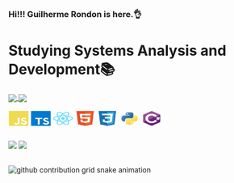 ### Hi!!! Guilherme Rondon is here.👌
<h1>Studying Systems Analysis and Development📚</h1>

<a href="https://github.com/guilhermerondon/github-readme-stats">
  <img height=200 align="center" src="https://github-readme-stats.vercel.app/api?username=guilhermerondon&show_icons=true&theme=dark" />
</a>
<a href="https://github.com/guilhermerondon/convoychat">
  <img height=200 align="center" src="https://github-readme-stats.vercel.app/api/top-langs?username=guilhermerondon&show_icons=true&theme=dark&layout=compact&langs_count=8&card_width=320" />
</a>

<div style="display: inline_block"><br>
  <img align="center" alt="Gui-Js" height="30" width="40" src="https://raw.githubusercontent.com/devicons/devicon/master/icons/javascript/javascript-plain.svg">
  <img align="center" alt="Gui-Ts" height="30" width="40" src="https://raw.githubusercontent.com/devicons/devicon/master/icons/typescript/typescript-plain.svg">
  <img align="center" alt="Gui-React" height="30" width="40" src="https://raw.githubusercontent.com/devicons/devicon/master/icons/react/react-original.svg">
  <img align="center" alt="Gui-HTML" height="30" width="40" src="https://raw.githubusercontent.com/devicons/devicon/master/icons/html5/html5-original.svg">
  <img align="center" alt="Gui-CSS" height="30" width="40" src="https://raw.githubusercontent.com/devicons/devicon/master/icons/css3/css3-original.svg">
  <img align="center" alt="Gui-Python" height="30" width="40" src="https://raw.githubusercontent.com/devicons/devicon/master/icons/python/python-original.svg">
  <img align="center" alt="Gui-Csharp" height="30" width="40" src="https://raw.githubusercontent.com/devicons/devicon/master/icons/csharp/csharp-original.svg">
</div>

##

<div> 
  <a href="https://instagram.com/rondxn" target="_blank"><img src="https://img.shields.io/badge/-Instagram-%23E4405F?style=for-the-badge&logo=instagram&logoColor=white" target="_blank"></a>
  <a href="https://www.linkedin.com/in/guilherme-rondon-5476a5195" target="_blank"><img src="https://img.shields.io/badge/-LinkedIn-%230077B5?style=for-the-badge&logo=linkedin&logoColor=white" target="_blank"></a> 
  
</div>

##

<div>
<picture>
  <source media="(prefers-color-scheme: dark)" srcset="https://raw.githubusercontent.com/guilhermerondon/guilhermerondon/output/github-contribution-grid-snake-dark.svg">
  <source media="(prefers-color-scheme: light)" srcset="https://raw.githubusercontent.com/guilhermerondon/guilhermerondon/output/github-contribution-grid-snake.svg">
  <img alt="github contribution grid snake animation" src="https://raw.githubusercontent.com/guilhermerondon/guilhermerondon/output/github-contribution-grid-snake.svg">
</picture>
</div>

